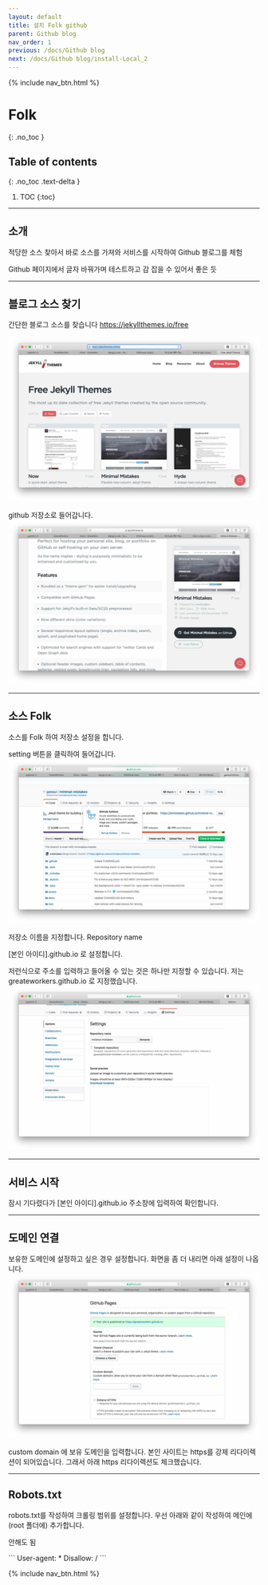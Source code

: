 ```yaml
---
layout: default
title: 설치 Folk github
parent: Github blog
nav_order: 1
previous: /docs/Github blog
next: /docs/Github blog/install-Local_2
---
```

{% include nav_btn.html %}

# Folk 
{: .no_toc }

## Table of contents
{: .no_toc .text-delta }

1. TOC
{:toc}

---

## 소개

적당한 소스 찾아서 바로 소스를 가져와 서비스를 시작하여 Github 블로그를 체험

Github 페이지에서 글자 바꿔가며 테스트하고 감 잡을 수 있어서 좋은 듯

---
## 블로그 소스 찾기

간단한 블로그 소스를 찾습니다
https://jekyllthemes.io/free

![image](/assets/images/11_02_06.jpeg)

github 저장소로 들어갑니다.
![image](/assets/images/11_05_28.jpeg)

---

## 소스 Folk

소스를 Folk 하여 저장소 설정을 합니다.

setting 버튼을 클릭하여 들어갑니다.
![image](/assets/images/11_08_29.jpeg)

저장소 이름을 지정합니다. 
Repository name

[본인 아이디].github.io 로 설정합니다.

저런식으로 주소를 입력하고 들어올 수 있는 것은 하나만 지정할 수 있습니다.
저는 greateworkers.github.io 로 지정했습니다.
![image](/assets/images/11_11_10.jpeg)

---

## 서비스 시작

잠시 기다렸다가 [본인 아이디].github.io 주소창에 입력하여 확인합니다.



---

## 도메인 연결

보유한 도메인에 설정하고 싶은 경우 설정합니다.
화면을 좀 더 내리면 아래 설정이 나옵니다.
![image](/assets/images/11_14_49.jpeg)

custom domain 에 보유 도메인을 입력합니다.
본인 사이트는 https를 강제 리다이렉션이 되어있습니다. 그래서 아래 https 리다이렉션도 체크했습니다.


---

## Robots.txt


<div class="code-example" markdown="1">
robots.txt를 작성하여 크롤링 범위를 설정합니다.
우선 아래와 같이 작성하여 메인에(root 폴더에) 추가합니다.

안해도 됨
</div>
```
User-agent: *
Disallow: /
```

{% include nav_btn.html %}
